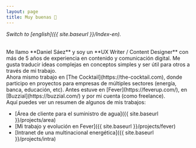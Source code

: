 ```yaml
---
layout: page
title: Muy buenas 👋
---
```



*Switch to [english]({{ site.baseurl }}/Index-en).*

<br>
Me llamo **Daniel Sáez** y soy un **UX Writer / Content Designer** con más de 5 años de experiencia en contenido y comunicación digital. Me gusta traducir ideas complejas en conceptos simples y ser útil para otros a través de mi trabajo.

<br>
Ahora mismo trabajo en [The Cocktail](https://the-cocktail.com), donde participo en proyectos para empresas de múltiples sectores (energía, banca, educación, etc). Antes estuve en [Fever](https://feverup.com/), en [Buzzial](https://buzzial.com/) y por mi cuenta (como freelance).

<br>
Aquí puedes ver un resumen de algunos de mis trabajos:

- [Área de cliente para el suministro de agua]({{ site.baseurl }}/projects/area)
- [Mi trabajo y evolución en Fever]({{ site.baseurl }}/projects/fever)
- [Intranet de una multinacional energética]({{ site.baseurl }}/projects/intra)

<br>
